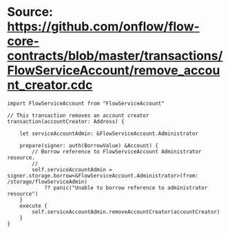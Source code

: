 # Source: https://github.com/onflow/flow-core-contracts/blob/master/transactions/FlowServiceAccount/remove_account_creator.cdc

```
import FlowServiceAccount from "FlowServiceAccount"

// This transaction removes an account creator
transaction(accountCreator: Address) {

	let serviceAccountAdmin: &FlowServiceAccount.Administrator

	prepare(signer: auth(BorrowValue) &Account) {
		// Borrow reference to FlowServiceAccount Administrator resource.
		//
		self.serviceAccountAdmin = signer.storage.borrow<&FlowServiceAccount.Administrator>(from: /storage/flowServiceAdmin)
			?? panic("Unable to borrow reference to administrator resource")
	}
	execute {
		self.serviceAccountAdmin.removeAccountCreator(accountCreator)
	}
}
```